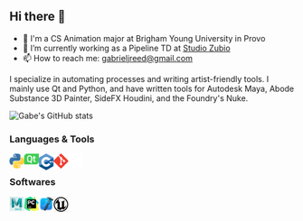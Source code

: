 ## Hi there 👋

- :raising_hand: I'm a CS Animation major at Brigham Young University in Provo 
- 🔭 I’m currently working as a Pipeline TD at [Studio Zubio](https://www.studiozubio.com/)
- 📫 How to reach me: gabrieljreed@gmail.com


I specialize in automating processes and writing artist-friendly tools. I mainly use Qt and Python, and have written tools for Autodesk Maya, Abode Substance 3D Painter, SideFX Houdini, and the Foundry's Nuke. 


![Gabe's GitHub stats](https://github-readme-stats.vercel.app/api?username=gabrieljreed&theme=swift&show_icons=true&count_private=true&hide_rank=false) <br>

### Languages & Tools
<a href="https://www.python.org" target="_blank"> <img align="left" alt="Python" width="26px" src="https://github.com/gabrieljreed/gabrieljreed/blob/main/images/python-5.svg"/> </a>
<a href="https://www.qt.io/" target="_blank"> <img align="left" alt="Qt" width="26px" src="https://github.com/gabrieljreed/gabrieljreed/blob/main/images/Qt_logo_2016.svg.png"/> </a>
<a href="https://www.w3schools.com/cpp/" target="_blank"> <img align="left" alt="C++" width="26px" src=https://github.com/gabrieljreed/gabrieljreed/blob/main/images/c%2B%2B.png/> </a>
<a href="https://git-scm.com/" target="_blank"> <img align="left" alt="git" width="26px" src="https://github.com/gabrieljreed/gabrieljreed/blob/main/images/git.svg"/> </a>
<img align="left" alt="GitHub" width="26px" src="https://github.com/gabrieljreed/gabrieljreed/blob/main/images/github.svg" />

<br>

### Softwares 
<a href="https://www.autodesk.com/products/maya/overview" target="_blank"> <img align="left" alt="Maya" width="26px" src="https://github.com/gabrieljreed/gabrieljreed/blob/main/images/maya.png"/> </a>
<a href="https://www.jetbrains.com/pycharm/" target="_blank"> <img align="left" alt="PyCharm" width="26px" src="https://github.com/gabrieljreed/gabrieljreed/blob/main/images/pycharm.png"/> </a>
<a href="https://developer.apple.com/xcode/" target="_blank"> <img align="left" alt="Xcode" width="26px" src="https://github.com/gabrieljreed/gabrieljreed/blob/main/images/xcode.png"/> </a>
<a href="https://www.unrealengine.com/" target="_blank"> <img align="left" alt="Unreal Engine" width="26px" src="https://github.com/gabrieljreed/gabrieljreed/blob/main/images/unreal.jpg"/> </a>

<!--
**gabrieljreed/gabrieljreed** is a ✨ _special_ ✨ repository because its `README.md` (this file) appears on your GitHub profile.

Here are some ideas to get you started:


- 🌱 I’m currently learning ...
- 👯 I’m looking to collaborate on ...
- 🤔 I’m looking for help with ...
- 💬 Ask me about ...

- 😄 Pronouns: ...
- ⚡ Fun fact: ...
-->
